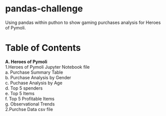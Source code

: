 # pandas-challenge
Using pandas within puthon to show gaming purchases analysis for Heroes of Pymoli.

# Table of Contents
**A. Heroes of Pymoli**<br>
 1.Heroes of Pymoli Jupyter Notebook file<br>
    a. Purchase Summary Table<br>
    b. Purchase Analysis by Gender<br>
    c. Puchase Analysis by Age<br>
    d. Top 5 spenders<br>
    e. Top 5 Items<br>
    f. Top 5 Profitable Items<br>
    g. Observational Trends<br>
 2.Purchse Data csv file
